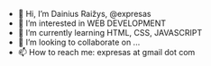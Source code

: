 - 👋 Hi, I’m Dainius Raižys, @expresas
- 👀 I’m interested in WEB DEVELOPMENT
- 🌱 I’m currently learning HTML, CSS, JAVASCRIPT
- 💞️ I’m looking to collaborate on ...
- 📫 How to reach me: expresas at gmail dot com

<!---
expresas/expresas is a ✨ special ✨ repository because its `README.md` (this file) appears on your GitHub profile.
You can click the Preview link to take a look at your changes.
--->
